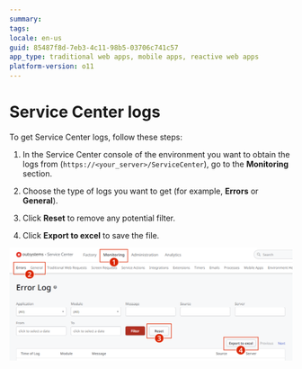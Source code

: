 ```yaml
---
summary:
tags: 
locale: en-us
guid: 85487f8d-7eb3-4c11-98b5-03706c741c57
app_type: traditional web apps, mobile apps, reactive web apps
platform-version: o11
---
```


# Service Center logs

To get Service Center logs, follow these steps:

1. In the Service Center console of the environment you want to obtain the logs from (`https://<your_server>/ServiceCenter`), go to the **Monitoring** section.

1. Choose the type of logs you want to get (for example, **Errors** or **General**).

1. Click **Reset** to remove any potential filter.

1. Click **Export to excel** to save the file.

![](images/get-logs-3.png)

